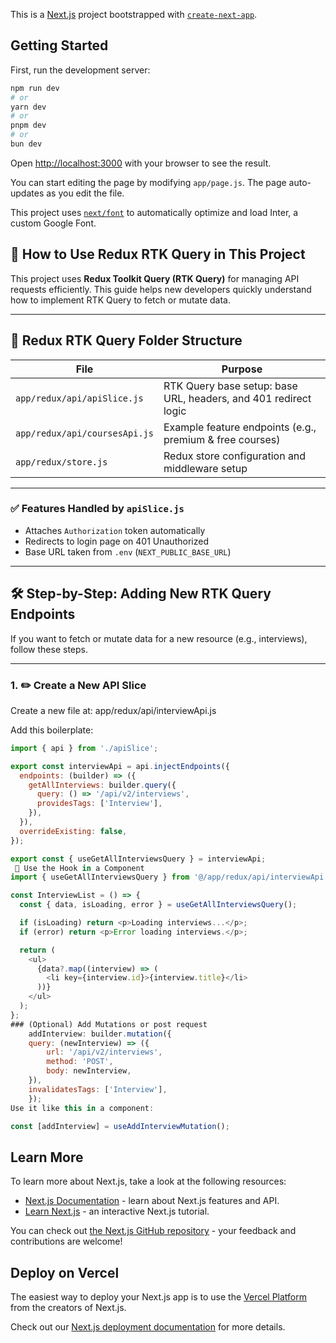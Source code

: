 This is a [Next.js](https://nextjs.org/) project bootstrapped with [`create-next-app`](https://github.com/vercel/next.js/tree/canary/packages/create-next-app).

## Getting Started

First, run the development server:

```bash
npm run dev
# or
yarn dev
# or
pnpm dev
# or
bun dev
```

Open [http://localhost:3000](http://localhost:3000) with your browser to see the result.

You can start editing the page by modifying `app/page.js`. The page auto-updates as you edit the file.

This project uses [`next/font`](https://nextjs.org/docs/basic-features/font-optimization) to automatically optimize and load Inter, a custom Google Font.

## 🧭 How to Use Redux RTK Query in This Project

This project uses **Redux Toolkit Query (RTK Query)** for managing API requests efficiently.
This guide helps new developers quickly understand how to implement RTK Query to fetch or mutate data.

---

## 📁 Redux RTK Query Folder Structure

| File                          | Purpose                                                         |
| ----------------------------- | --------------------------------------------------------------- |
| `app/redux/api/apiSlice.js`   | RTK Query base setup: base URL, headers, and 401 redirect logic |
| `app/redux/api/coursesApi.js` | Example feature endpoints (e.g., premium & free courses)        |
| `app/redux/store.js`          | Redux store configuration and middleware setup                  |

---

### ✅ Features Handled by `apiSlice.js`

- Attaches `Authorization` token automatically
- Redirects to login page on 401 Unauthorized
- Base URL taken from `.env` (`NEXT_PUBLIC_BASE_URL`)

---

## 🛠️ Step-by-Step: Adding New RTK Query Endpoints

If you want to fetch or mutate data for a new resource (e.g., interviews), follow these steps.

---

### 1. ✏️ Create a New API Slice

Create a new file at: app/redux/api/interviewApi.js

Add this boilerplate:

```js
import { api } from './apiSlice';

export const interviewApi = api.injectEndpoints({
  endpoints: (builder) => ({
    getAllInterviews: builder.query({
      query: () => '/api/v2/interviews',
      providesTags: ['Interview'],
    }),
  }),
  overrideExisting: false,
});

export const { useGetAllInterviewsQuery } = interviewApi;
 🧩 Use the Hook in a Component
import { useGetAllInterviewsQuery } from '@/app/redux/api/interviewApi';

const InterviewList = () => {
  const { data, isLoading, error } = useGetAllInterviewsQuery();

  if (isLoading) return <p>Loading interviews...</p>;
  if (error) return <p>Error loading interviews.</p>;

  return (
    <ul>
      {data?.map((interview) => (
        <li key={interview.id}>{interview.title}</li>
      ))}
    </ul>
  );
};
### (Optional) Add Mutations or post request
    addInterview: builder.mutation({
    query: (newInterview) => ({
        url: '/api/v2/interviews',
        method: 'POST',
        body: newInterview,
    }),
    invalidatesTags: ['Interview'],
    });
Use it like this in a component:

const [addInterview] = useAddInterviewMutation();

```
## Learn More

To learn more about Next.js, take a look at the following resources:

- [Next.js Documentation](https://nextjs.org/docs) - learn about Next.js features and API.
- [Learn Next.js](https://nextjs.org/learn) - an interactive Next.js tutorial.

You can check out [the Next.js GitHub repository](https://github.com/vercel/next.js/) - your feedback and contributions are welcome!

## Deploy on Vercel

The easiest way to deploy your Next.js app is to use the [Vercel Platform](https://vercel.com/new?utm_medium=default-template&filter=next.js&utm_source=create-next-app&utm_campaign=create-next-app-readme) from the creators of Next.js.

Check out our [Next.js deployment documentation](https://nextjs.org/docs/deployment) for more details.
```
